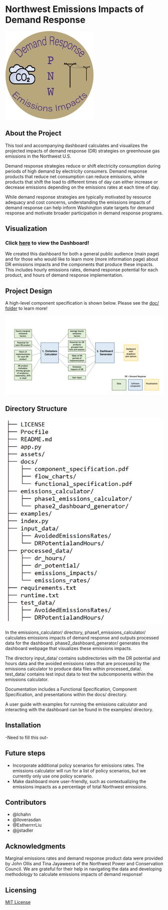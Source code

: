 # Northwest Emissions Impacts of Demand Response

![NW DR Logo](/assets/dr_logo.png "NW DR Logo")

## About the Project

This tool and accompanying dashboard calculates and visualizes the projected impacts of demand response (DR) strategies on greenhouse gas emissions in the Northwest U.S. 

Demand response strategies reduce or shift electricity consumption during periods of high demand by electricity consumers. Demand response products that reduce net consumption can reduce emissions, while products that shift the load to different times of day can either increase or decrease emissions depending on the emissions rates at each time of day.

While demand response strategies are typically motivated by resource adequacy and cost concerns, understanding the emissions impacts of demand response can help inform Washington state targets for demand response and motivate broader participation in demand response programs. 

## Visualization
### Click [here](https://demand-response-impacts.herokuapp.com/home) to view the Dashboard!

We created this dashboard for both a general public audience (main page) and for those who would like to learn more (more information page) about DR emissions impacts and the components that produce these impacts. This includes hourly emissions rates, demand response potential for each product, and hours of demand response implementation. 

## Project Design

A high-level component specification is shown below. Please see the [doc/ folder](/docs) to learn more!

![comp spec](/docs/flow_charts/overall_flow.png)

## Directory Structure

![tree](/docs/flow_charts/directory_tree.png)

In the emissions_calculator/ directory, phase1_emissions_calculator/ calculates emissions impacts of demand response and outputs processed data for the dashboard. phase2_dashboard_generator/ generates the dashboard webpage that visualizes these emissions impacts.

The directory input_data/ contains subdirectories with the DR potential and hours data and the avoided emissions rates that are processed by the emissions calculator to produce data files within processed_data/. test_data/ contains test input data to test the subcomponents within the emissions calculator.

Documentation includes a Functional Specification, Component Specification, and presentations within the docs/ directory. 

A user guide with examples for running the emissions calculator and interacting with the dashboard can be found in the examples/ directory.

## Installation
-Need to fill this out-

## Future steps
 * Incorporate additional policy scenarios for emissions rates. The emissions calculator will run for a list of policy scenarios, but we currently only use one policy scenario.
 * Make dashboard more user-friendly, such as contextualizing the emissions impacts as a percentage of total Northwest emissions.
 
## Contributors
 * @lchahn
 * @lloverasdan
 * @EstherrrrLiu
 * @jjstadler

## Acknowledgments
Marginal emissions rates and demand response product data were provided by John Ollis and Tina Jayaweera of the Northwest Power and Conservation Council. We are grateful for their help in navigating the data and developing methodology to calculate emissions impacts of demand response! 

## Licensing 
[MIT License](https://github.com/NW-Demand-Response-Emissions-Impacts/emissions_calculator/blob/main/LICENSE)


